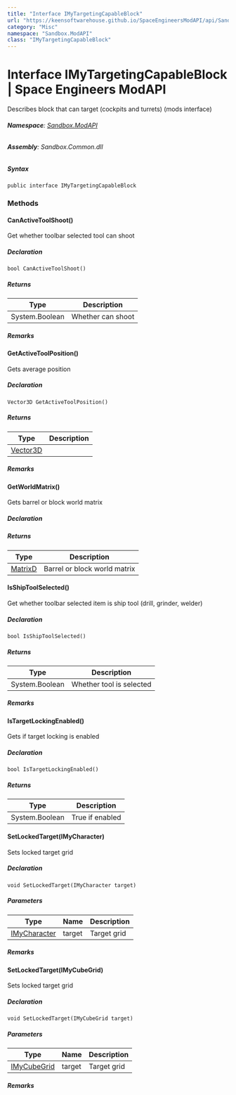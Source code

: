```yaml
---
title: "Interface IMyTargetingCapableBlock"
url: "https://keensoftwarehouse.github.io/SpaceEngineersModAPI/api/Sandbox.ModAPI.IMyTargetingCapableBlock.html"
category: "Misc"
namespace: "Sandbox.ModAPI"
class: "IMyTargetingCapableBlock"
---
```


# Interface IMyTargetingCapableBlock | Space Engineers ModAPI

Describes block that can target (cockpits and turrets) (mods interface)

###### **Namespace**: [Sandbox.ModAPI](https://keensoftwarehouse.github.io/SpaceEngineersModAPI/api/Sandbox.ModAPI.html)

###### **Assembly**: Sandbox.Common.dll

##### Syntax

```
public interface IMyTargetingCapableBlock
```

### Methods

#### CanActiveToolShoot()

Get whether toolbar selected tool can shoot

##### Declaration

```
bool CanActiveToolShoot()
```

##### Returns

| Type | Description |
| --- | --- |
| System.Boolean | Whether can shoot |

##### Remarks

#### GetActiveToolPosition()

Gets average position

##### Declaration

```
Vector3D GetActiveToolPosition()
```

##### Returns

| Type | Description |
| --- | --- |
| [Vector3D](https://keensoftwarehouse.github.io/SpaceEngineersModAPI/api/VRageMath.Vector3D.html) |     |

##### Remarks

#### GetWorldMatrix()

Gets barrel or block world matrix

##### Declaration

##### Returns

| Type | Description |
| --- | --- |
| [MatrixD](https://keensoftwarehouse.github.io/SpaceEngineersModAPI/api/VRageMath.MatrixD.html) | Barrel or block world matrix |

#### IsShipToolSelected()

Get whether toolbar selected item is ship tool (drill, grinder, welder)

##### Declaration

```
bool IsShipToolSelected()
```

##### Returns

| Type | Description |
| --- | --- |
| System.Boolean | Whether tool is selected |

##### Remarks

#### IsTargetLockingEnabled()

Gets if target locking is enabled

##### Declaration

```
bool IsTargetLockingEnabled()
```

##### Returns

| Type | Description |
| --- | --- |
| System.Boolean | True if enabled |

#### SetLockedTarget(IMyCharacter)

Sets locked target grid

##### Declaration

```
void SetLockedTarget(IMyCharacter target)
```

##### Parameters

| Type | Name | Description |
| --- | --- | --- |
| [IMyCharacter](https://keensoftwarehouse.github.io/SpaceEngineersModAPI/api/VRage.Game.ModAPI.IMyCharacter.html) | target | Target grid |

##### Remarks

#### SetLockedTarget(IMyCubeGrid)

Sets locked target grid

##### Declaration

```
void SetLockedTarget(IMyCubeGrid target)
```

##### Parameters

| Type | Name | Description |
| --- | --- | --- |
| [IMyCubeGrid](https://keensoftwarehouse.github.io/SpaceEngineersModAPI/api/VRage.Game.ModAPI.IMyCubeGrid.html) | target | Target grid |

##### Remarks
